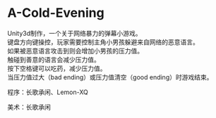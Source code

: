 # A-Cold-Evening

Unity3d制作，一个关于网络暴力的弹幕小游戏。  
键盘方向键操控，玩家需要控制主角小男孩躲避来自网络的恶意语言。  
如果被恶意语言攻击到则会增加小男孩的压力值。  
触碰到善意的语言会减少压力值。  
按下空格键可以吃药，减少压力值。  
当压力值过大（bad ending）或压力值清空（good ending）时游戏结束。  

程序：长歌承闲、Lemon-XQ  

美术：长歌承闲
